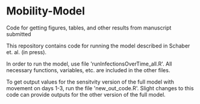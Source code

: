 # Mobility-Model
Code for getting figures, tables, and other results from manuscript submitted

This repository contains code for running the model described in Schaber et. al. (in press).

In order to run the model, use file 'runInfectionsOverTime_all.R'. 
All necessary functions, variables, etc. are included in the other files.

To get output values for the sensitvity version of the full model with movement on days 1-3, 
run the file 'new_out_code.R'. 
Slight changes to this code can provide outputs for the other version of the full model.
